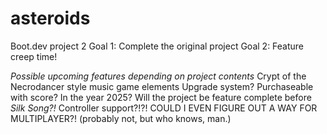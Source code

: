 # asteroids
Boot.dev project 2
Goal 1:  Complete the original project
Goal 2:  Feature creep time!

*Possible upcoming features depending on project contents*
Crypt of the Necrodancer style music game elements
Upgrade system?  Purchaseable with score?  In the year 2025?
Will the project be feature complete before *Silk Song?!*
Controller support?!?!
COULD I EVEN FIGURE OUT A WAY FOR MULTIPLAYER?! (probably not, but who knows, man.)
